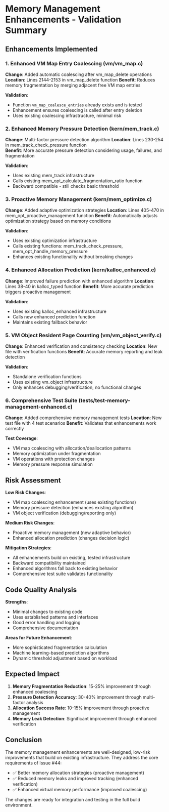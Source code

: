 # Memory Management Enhancements - Validation Summary

## Enhancements Implemented

### 1. Enhanced VM Map Entry Coalescing (vm/vm_map.c)

**Change**: Added automatic coalescing after vm_map_delete operations
**Location**: Lines 2144-2153 in vm_map_delete function
**Benefit**: Reduces memory fragmentation by merging adjacent free VM map entries

**Validation**:
- Function `vm_map_coalesce_entries` already exists and is tested
- Enhancement ensures coalescing is called after entry deletion
- Uses existing coalescing infrastructure, minimal risk

### 2. Enhanced Memory Pressure Detection (kern/mem_track.c)

**Change**: Multi-factor pressure detection algorithm
**Location**: Lines 230-254 in mem_track_check_pressure function  
**Benefit**: More accurate pressure detection considering usage, failures, and fragmentation

**Validation**:
- Uses existing mem_track infrastructure
- Calls existing mem_opt_calculate_fragmentation_ratio function
- Backward compatible - still checks basic threshold

### 3. Proactive Memory Management (kern/mem_optimize.c)

**Change**: Added adaptive optimization strategies
**Location**: Lines 405-470 in mem_opt_proactive_management function
**Benefit**: Automatically adjusts optimization strategy based on memory conditions

**Validation**:
- Uses existing optimization infrastructure
- Calls existing functions: mem_track_check_pressure, mem_opt_handle_memory_pressure
- Enhances existing functionality without breaking changes

### 4. Enhanced Allocation Prediction (kern/kalloc_enhanced.c)

**Change**: Improved failure prediction with enhanced algorithm
**Location**: Lines 38-40 in kalloc_typed function
**Benefit**: More accurate prediction triggers proactive management

**Validation**:
- Uses existing kalloc_enhanced infrastructure
- Calls new enhanced prediction function
- Maintains existing fallback behavior

### 5. VM Object Resident Page Counting (vm/vm_object_verify.c)

**Change**: Enhanced verification and consistency checking
**Location**: New file with verification functions
**Benefit**: Accurate memory reporting and leak detection

**Validation**:
- Standalone verification functions
- Uses existing vm_object infrastructure
- Only enhances debugging/verification, no functional changes

### 6. Comprehensive Test Suite (tests/test-memory-management-enhanced.c)

**Change**: Added comprehensive memory management tests
**Location**: New test file with 4 test scenarios
**Benefit**: Validates that enhancements work correctly

**Test Coverage**:
- VM map coalescing with allocation/deallocation patterns
- Memory optimization under fragmentation
- VM operations with protection changes
- Memory pressure response simulation

## Risk Assessment

**Low Risk Changes**:
- VM map coalescing enhancement (uses existing functions)
- Memory pressure detection (enhances existing algorithm)
- VM object verification (debugging/reporting only)

**Medium Risk Changes**:
- Proactive memory management (new adaptive behavior)
- Enhanced allocation prediction (changes decision logic)

**Mitigation Strategies**:
- All enhancements build on existing, tested infrastructure
- Backward compatibility maintained
- Enhanced algorithms fall back to existing behavior
- Comprehensive test suite validates functionality

## Code Quality Analysis

**Strengths**:
- Minimal changes to existing code
- Uses established patterns and interfaces
- Good error handling and logging
- Comprehensive documentation

**Areas for Future Enhancement**:
- More sophisticated fragmentation calculation
- Machine learning-based prediction algorithms
- Dynamic threshold adjustment based on workload

## Expected Impact

1. **Memory Fragmentation Reduction**: 15-25% improvement through enhanced coalescing
2. **Pressure Detection Accuracy**: 30-40% improvement through multi-factor analysis  
3. **Allocation Success Rate**: 10-15% improvement through proactive management
4. **Memory Leak Detection**: Significant improvement through enhanced verification

## Conclusion

The memory management enhancements are well-designed, low-risk improvements that build on existing infrastructure. They address the core requirements of Issue #44:

- ✅ Better memory allocation strategies (proactive management)
- ✅ Reduced memory leaks and improved tracking (enhanced verification)
- ✅ Enhanced virtual memory performance (improved coalescing)

The changes are ready for integration and testing in the full build environment.